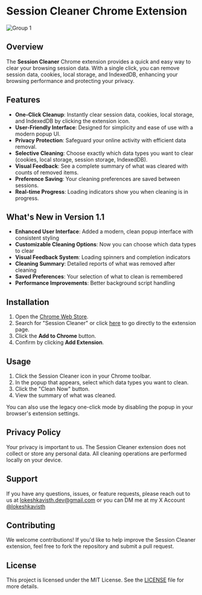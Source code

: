 # Session Cleaner Chrome Extension

![Group 1](https://github.com/user-attachments/assets/632cd831-1909-4511-a6cf-09678f270343)

## Overview

The **Session Cleaner** Chrome extension provides a quick and easy way to clear your browsing session data. With a single click, you can remove session data, cookies, local storage, and IndexedDB, enhancing your browsing performance and protecting your privacy.

## Features

- **One-Click Cleanup**: Instantly clear session data, cookies, local storage, and IndexedDB by clicking the extension icon.
- **User-Friendly Interface**: Designed for simplicity and ease of use with a modern popup UI.
- **Privacy Protection**: Safeguard your online activity with efficient data removal.
- **Selective Cleaning**: Choose exactly which data types you want to clear (cookies, local storage, session storage, IndexedDB).
- **Visual Feedback**: See a complete summary of what was cleared with counts of removed items.
- **Preference Saving**: Your cleaning preferences are saved between sessions.
- **Real-time Progress**: Loading indicators show you when cleaning is in progress.

## What's New in Version 1.1

- **Enhanced User Interface**: Added a modern, clean popup interface with consistent styling
- **Customizable Cleaning Options**: Now you can choose which data types to clear
- **Visual Feedback System**: Loading spinners and completion indicators
- **Cleaning Summary**: Detailed reports of what was removed after cleaning
- **Saved Preferences**: Your selection of what to clean is remembered
- **Performance Improvements**: Better background script handling

## Installation

1. Open the [Chrome Web Store](https://chrome.google.com/webstore).
2. Search for "Session Cleaner" or click [here](https://chromewebstore.google.com/detail/session-cleaner/lhbahmkknbldjahnfpkmhclicocjjakj?hl=en-US&utm_source=ext_sidebar) to go directly to the extension page.
3. Click the **Add to Chrome** button.
4. Confirm by clicking **Add Extension**.

## Usage

1. Click the Session Cleaner icon in your Chrome toolbar.
2. In the popup that appears, select which data types you want to clean.
3. Click the "Clean Now" button.
4. View the summary of what was cleaned.

You can also use the legacy one-click mode by disabling the popup in your browser's extension settings.

## Privacy Policy

Your privacy is important to us. The Session Cleaner extension does not collect or store any personal data. All cleaning operations are performed locally on your device.

## Support

If you have any questions, issues, or feature requests, please reach out to us at [lokeshkavisth.dev@gmail.com](mailto:lokeshkavisth.dev@gmail.com) or you can DM me at my X Account [@lokeshkavisth](https://x.com/lokeshkavisth)

## Contributing

We welcome contributions! If you'd like to help improve the Session Cleaner extension, feel free to fork the repository and submit a pull request.

## License

This project is licensed under the MIT License. See the [LICENSE](LICENSE) file for more details.
